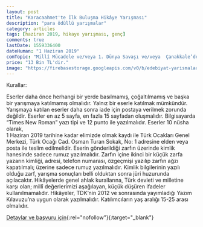 ```yaml
---
layout: post
title: "Karacaahmet'te İlk Buluşma Hikâye Yarışması"
description: "para ödüllü yarışmalar"
category: articles
tags: [haziran 2019, hikaye yarışması, genç]
comments: true
lastDate: 1559336400
dateHuman: "1 Haziran 2019"
comTopic: "Millî Mücadele ve/veya 1. Dünya Savaşı ve/veya  Çanakkale’de Türk Ocakları ve Türk Ocaklılar"
price: "13 Bin TL'dir."
image: "https://firebasestorage.googleapis.com/v0/b/edebiyat-yarismalari.appspot.com/o/karacaahmet-hikaye-yarismasi.jpg?alt=media&token=4802f629-99c4-45d3-8555-0bf8d12afea5"
---
```


Kurallar:

Eserler daha önce herhangi bir yerde basılmamış, çoğaltılmamış ve başka bir yarışmaya katılmamış olmalıdır.
Yalnız bir eserle katılmak mümkündür.
Yarışmaya katılan eserler daha sonra iade için postaya verilmek zorunda değildir.
Eserler en az 5 sayfa, en fazla 15  sayfadan oluşmalıdır.
Bilgisayarda “Times New Roman” yazı tipi ve 12 punto ile yazılmalıdır. Eserler 10 nüsha olarak,  
    1 Haziran 2019 tarihine kadar elimizde olmak kaydı ile  Türk Ocakları Genel Merkezi, Türk Ocağı Cad. Osman Turan Sokak, No: 1 adresine elden veya posta ile teslim edilmelidir.
Eserin gönderildiği zarfın üzerinde kimlik hanesinde sadece rumuz yazılmalıdır. Zarfın içine ikinci bir küçük zarfa 
    yazarın kimliği, adresi, telefon numarası, özgeçmişi yazılıp zarfın ağzı kapatılmalı; üzerine sadece rumuz yazılmalıdır. Kimlik bilgilerinin yazılı olduğu zarf, yarışma sonuçları belli olduktan sonra jüri huzurunda açılacaktır.
Hikâyelerde genel ahlak kurallarına, Türk devleti ve milletine karşı olan; millî değerlerimizi aşağılayan, 
    küçük düşüren ifadeler kullanılmamalıdır.
Hikâyeler, TDK’nin 2012 ve sonrasında yayımladığı Yazım Kılavuzu’na uygun olarak yazılmalıdır.
Katılımcıların yaş aralığı 15-25 arası olmalıdır.

[Detaylar ve başvuru için](https://www.turkocaklari.org.tr/duyuru/karacaahmet-te-ilk-bulusma-hikaye-yarismasi-basliyor-9409?utm_source=edebiyatyarismalari.com&utm_medium=affiliate){:rel="nofollow"}{:target="_blank"}

